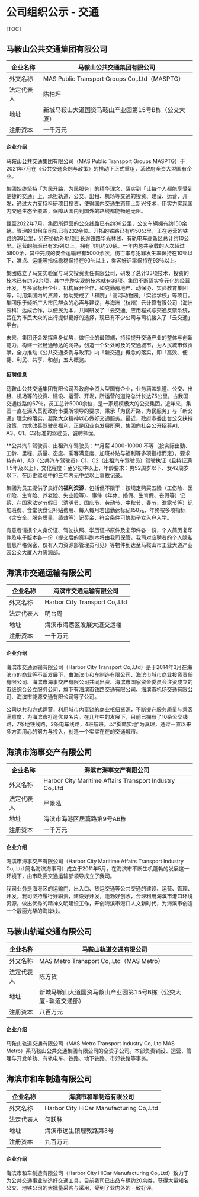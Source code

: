 # 公司组织公示 - 交通

[TOC]

## 马鞍山公共交通集团有限公司

| 企业名称   | 马鞍山公共交通集团有限公司                          |
| ---------- | --------------------------------------------------- |
| 外文名称   | MAS Public Transport Groups Co,.Ltd（MASPTG）       |
| 法定代表人 | 陈柏坪                                              |
| 地址       | 新城马鞍山大道国资马鞍山产业园第15号B栋（公交大厦） |
| 注册资本   | 一千万元                                            |

#### 企业介绍

马鞍山公共交通集团有限公司（MAS Public Transport Groups MASPTG）于2021年7月在《公共交通条例与政策》的推动下正式重组，系政府全资大型国有企业。

集团始终坚持「为民开路，为民服务」的精华理念，落实到「让每个人都能享受到便捷的交通」上，承担轨道、公交、出租、机场等交通的投资、建设、运营、开发，通过大力支持科研项目投资，使得国内交通生态用上新兴技术，用实力实现国内交通生态全覆盖，保障从国内到国外的路线都能畅通无阻。

截至2022年7月，集团所运营的公交线路已有约36公里，公交车辆拥有约150余辆。管理的出租车司机已有232余位。开拓的铁路已有约50公里，正在运营的铁路约39公里，另在协助外地项目长途铁路华光林线、有轨电车高新区总计约10公里。运营的航班已有35列以上，拥有飞机约20辆。一年内总共承载的人次超过5800余，其中完成的安全运输已有5000余次，伤亡率与犯罪发生率保持在10％以下，准点、运能等指标稳稳保持在90％以上，乘客好评率保持在93％以上。

集团成立了马交实验室与马交投资责任有限公司，研发了总计33项技术，投资的技术已有约50余项，其中完整实现的技术就有38项。集团不断落实多元化的经营开发，与多家标杆企业、机构展开合作，如克勤房地产、动保协、实验教育集团等，利用集团内的资源，协助完成了「和院」「高河动物园」「实验学校」等项目。集团乐于倾听广大市民群众的心声与建议，与海洲（杭州）云计算有限公司（海洲云科）达成合作，以便民为本，共同研发了「云交通」应用程式与交通反馈系统，旨在为市民大众的出行提供更好的选择，现已有不少公司与司机接入了「云交通」平台。

未来，集团还会发挥自身优势，做行业的最顶端，持续提升交通产业的整体与创新能力，构建一张畅通畅达的网路，创造一个处处可及的交通城市，为人民城市做贡献，全力推动《公共交通条例与政策》内「新交通」概念的落实，即「高效、便捷、利民、共享、和创」五大概览。

#### 招聘信息

马鞍山公共交通集团有限公司系政府全资大型国有企业，业务涵盖轨道、公交、出租、机场等的投资、建设、运营、开发，所运营的道路总计长达75公里，占我国交通线路的67％，员工总计5000余位，是一家规模极大的公交集团。近年来，集团一直在深入贯彻政府市委所领导的要求，秉承「为民开路，为民服务」与「新交通」理念的落实，凝聚大众精神以心做好交通服务。最近，政府市委出台公交扶持政策，力求改善驾驶员福利，正是因业务发展所需，集团向社会公开招募A1、A3、C1、C2标准的驾驶员，诚聘择优。

**公共汽车驾驶员、出租汽车驾驶员：**月薪 4000-10000 不等（按实际出勤、工龄、里程、质量、态度、乘客满意度、加班补贴与福利等多项指标而定），要求持有A1、A3（公共汽车驾驶员）C1、C2（出租汽车驾驶员）驾驶执证（且持证满1.5年及以上），文化程度：至少初中以上，年龄要求：男52周岁以下、女42周岁以下，在历史驾驶中的三年内无中型以上事故记录。

集团为员工提供了良好的**福利资源**，包括但不限于：按规定购买五险（工伤险、医疗险、生育险、养老险、失业险等）、事件（年休、婚假、生育假、丧假等）记薪、在国家法定节假日（清明节、国庆节、劳动节、中秋节、春节、泄露节等）记加班费、食堂伙食记补贴费用、每人每月若出勤达标记150元、年终按多项指标（含安全、服务质量、绩效等）记奖金、符合条件可协助子女入户入学。

有意者请携个人身份证、驾驶执照、学历证书原件及复印件各一份，个人简历复印件及电子版本各一份（提交后的资料副本将由我司保管，我司对应聘者的个人隐私信息严格保密，仅有人力资源部管理员可见）等物件到达至马鞍山市工业大道产业园公交大厦人力资源部。

## 海滨市交通运输有限公司

| 企业名称   | 海滨市交通运输有限公司        |
| ---------- | ----------------------------- |
| 外文名称   | Harbor City Transport Co,.Ltd |
| 法定代表人 | 明台周                        |
| 地址       | 海滨市海港区发展大道交运楼    |
| 注册资本   | 一千万元                      |

#### 企业介绍

海滨市交通运输有限公司（Harbor City Transport Co,.Ltd）是于2014年3月在海滨市的商业等不断发展下，由海滨市和车制造有限公司、海滨市城市商业投资责任有限公司、海滨市海事交产有限公司共同出资、海滨市国家资金委员会注资成立的市级综合公立服务公司，旗下有海滨市铁路交通有限公司、海滨市机场交通有限公司、海滨市能源交通有限公司等子公司。

公司以共和方式运营，利用城市内富饶的商业枢纽资源，不断提升服务质量与乘客满意度，为海滨市打造优良名片。在几年中的发展下，目前已拥有了10条公交线路，7条地铁线路，2条电车线路，4班航班。以“脚踏实地”为真理，通过一直以来多方面用心的努力与投入，创造一个实实在在的交通城市。

## 海滨市海事交产有限公司

| 企业名称   | 海滨市海事交产有限公司                                  |
| ---------- | ------------------------------------------------------- |
| 外文名称   | Harbor City Maritime Affairs Transport Industry Co,.Ltd |
| 法定代表人 | 严景泓                                                  |
| 地址       | 海滨市海港区居篇路第9号AB栋                             |
| 注册资本   | 一千万元                                                |

#### 企业介绍

海滨市海事交产有限公司（Harbor City Maritime Affairs Transport Industry Co,.Ltd 简名海滨海事司）成立于2011年5月，在海滨市不断生机蓬勃的发展这一环境下，由市政委交通运输部领导成立了我司。

我司业务是海港区的运输门、出入口、货运交通等公共交通的建设、运营、管理、开发。我司坚持履行好职责，建设好开发，蓬勃好创收，合理利用海滨市港口环境资源，做出优秀的精神文明建设工作，开创海滨市港口人文新时代，为海滨市创造一个靓丽光华的海岸线。

## 马鞍山轨道交通有限公司

| 企业名称   | 马鞍山轨道交通有限公司                                       |
| ---------- | ------------------------------------------------------------ |
| 外文名称   | MAS Metro Transport Co,.Ltd（MAS Metro）                     |
| 法定代表人 | 陈方货                                                       |
| 地址       | 新城马鞍山大道国资马鞍山产业园第15号B栋（公交大厦-轨道交通部） |
| 注册资本   | 八百万元                                                     |

#### 企业介绍

马鞍山轨道交通有限公司（MAS Metro Transport Industry Co,.Ltd MAS Metro）系马鞍山公共交通集团有限公司的全资子公司。本部负责铺设、运营、管理与开发单轨、有轨电车、铁路、地下铁路、市郊铁路等事务。

## 海滨市和车制造有限公司

| 企业名称   | 海滨市和车制造有限公司                  |
| ---------- | --------------------------------------- |
| 外文名称   | Harbor City HiCar Manufacturing Co,.Ltd |
| 法定代表人 | 何跃脉                                  |
| 地址       | 海滨市远生镇理教路第3号                 |
| 注册资本   | 九百万元                                |

#### 企业介绍

海滨市和车制造有限公司（Harbor City HiCar Manufacturing Co,.Ltd）致力于为公共交通事业制造好交通工具，目前我司已出品车辆约20余类，获得大量知名公交、地铁公司的大批量采购与采用，受到了业内外的一致好评。
